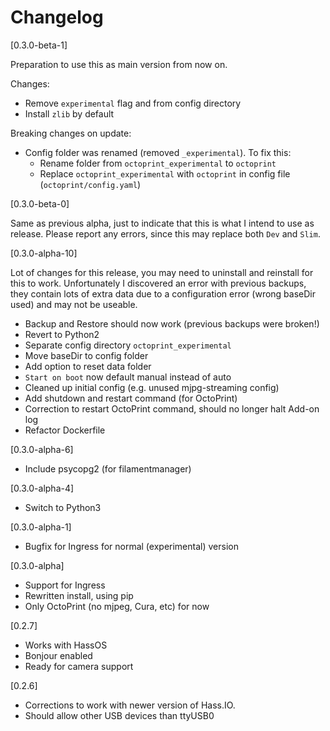 # Changelog

[0.3.0-beta-1]

Preparation to use this as main version from now on.

Changes:
- Remove `experimental` flag and from config directory
- Install `zlib` by default

Breaking changes on update:
- Config folder was renamed (removed `_experimental`). To fix this:
  - Rename folder from `octoprint_experimental` to `octoprint`
  - Replace `octoprint_experimental` with `octoprint` in config file (`octoprint/config.yaml`)

[0.3.0-beta-0]

Same as previous alpha, just to indicate that this is what I intend to use as release.
Please report any errors, since this may replace both `Dev` and `Slim`.

[0.3.0-alpha-10]

Lot of changes for this release, you may need to uninstall and reinstall for this to work. Unfortunately I discovered an error with previous backups, they contain lots of extra data due to a configuration error (wrong baseDir used) and may not be useable.

- Backup and Restore should now work (previous backups were broken!)
- Revert to Python2
- Separate config directory `octoprint_experimental`
- Move baseDir to config folder
- Add option to reset data folder
- `Start on boot` now default manual instead of auto
- Cleaned up initial config (e.g. unused mjpg-streaming config)
- Add shutdown and restart command (for OctoPrint)
- Correction to restart OctoPrint command, should no longer halt Add-on log
- Refactor Dockerfile

[0.3.0-alpha-6]
- Include psycopg2 (for filamentmanager)

[0.3.0-alpha-4]
- Switch to Python3

[0.3.0-alpha-1]
- Bugfix for Ingress for normal (experimental) version

[0.3.0-alpha]
- Support for Ingress
- Rewritten install, using pip
- Only OctoPrint (no mjpeg, Cura, etc) for now

[0.2.7]
- Works with HassOS
- Bonjour enabled
- Ready for camera support

[0.2.6]
- Corrections to work with newer version of Hass.IO.
- Should allow other USB devices than ttyUSB0
